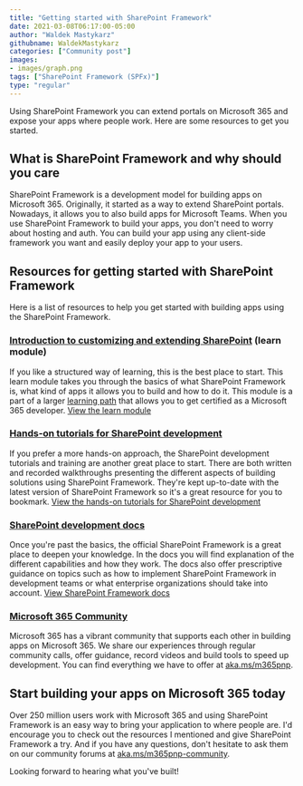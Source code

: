 ```yaml
---
title: "Getting started with SharePoint Framework"
date: 2021-03-08T06:17:00-05:00
author: "Waldek Mastykarz"
githubname: WaldekMastykarz
categories: ["Community post"]
images:
- images/graph.png
tags: ["SharePoint Framework (SPFx)"]
type: "regular"
---
```


Using SharePoint Framework you can extend portals on Microsoft 365 and
expose your apps where people work. Here are some resources to get you
started.

## What is SharePoint Framework and why should you care

SharePoint Framework is a development model for building apps on
Microsoft 365. Originally, it started as a way to extend SharePoint
portals. Nowadays, it allows you to also build apps for Microsoft Teams.
When you use SharePoint Framework to build your apps, you don't need to
worry about hosting and auth. You can build your app using any
client-side framework you want and easily deploy your app to your users.

## Resources for getting started with SharePoint Framework

Here is a list of resources to help you get started with building apps
using the SharePoint Framework.

### [Introduction to customizing and extending SharePoint](https://docs.microsoft.com/learn/modules/intro-sharepoint-framework/?WT.mc_id=m365-14993-wmastyka) (learn module)

If you like a structured way of learning, this is the best place to
start. This learn module takes you through the basics of what SharePoint
Framework is, what kind of apps it allows you to build and how to do it.
This module is a part of a larger [learning
path](https://docs.microsoft.com/learn/paths/m365-extend-fundamental/?WT.mc_id=m365-14993-wmastyka)
that allows you to get certified as a Microsoft 365 developer.
[View the learn
module](https://docs.microsoft.com/learn/modules/intro-sharepoint-framework/?WT.mc_id=m365-14993-wmastyka)

### [Hands-on tutorials for SharePoint development](https://docs.microsoft.com/sharepoint/dev/training/training?WT.mc_id=m365-14993-wmastyka)

If you prefer a more hands-on approach, the SharePoint development
tutorials and training are another great place to start. There are both
written and recorded walkthroughs presenting the different aspects of
building solutions using SharePoint Framework. They're kept up-to-date
with the latest version of SharePoint Framework so it's a great
resource for you to bookmark.
[View the hands-on tutorials for SharePoint
development](https://docs.microsoft.com/sharepoint/dev/training/training?WT.mc_id=m365-14993-wmastyka)

### [SharePoint development docs](https://docs.microsoft.com/sharepoint/dev/spfx/sharepoint-framework-overview?WT.mc_id=m365-14993-wmastyka)

Once you're past the basics, the official SharePoint Framework is a
great place to deepen your knowledge. In the docs you will find
explanation of the different capabilities and how they work. The docs
also offer prescriptive guidance on topics such as how to implement
SharePoint Framework in development teams or what enterprise
organizations should take into account.
[View SharePoint Framework
docs](https://docs.microsoft.com/sharepoint/dev/spfx/sharepoint-framework-overview?WT.mc_id=m365-14993-wmastyka)

### [Microsoft 365 Community](https://pnp.github.io/)

Microsoft 365 has a vibrant community that supports each other in
building apps on Microsoft 365. We share our experiences through regular
community calls, offer guidance, record videos and build tools to speed
up development. You can find everything we have to offer at
[aka.ms/m365pnp](https://aka.ms/m365pnp).

## Start building your apps on Microsoft 365 today

Over 250 million users work with Microsoft 365 and using SharePoint
Framework is an easy way to bring your application to where people are.
I'd encourage you to check out the resources I mentioned and give
SharePoint Framework a try. And if you have any questions, don't
hesitate to ask them on our community forums at
[aka.ms/m365pnp-community](https://techcommunity.microsoft.com/t5/microsoft-365-pnp/ct-p/Microsoft365PnP?WT.mc_id=m365-14993-wmastyka).

Looking forward to hearing what you've built!
